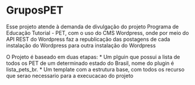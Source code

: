 
# GruposPET
Esse projeto atende à demanda de divulgação do projeto Programa de Educação Tutorial - PET, com o uso do CMS Wordpress, onde por meio do API REST do Wordpress faz a republicação das postagens de cada instalação do Wordpress para outra instalação do Wordpress

O  Projeto é baseado em duas etapas:
    * Um plguin que possui a lista de todos os PET de um determinado estado do Brasil, nome do plugin é lista_pets_br.
    * Um template com a estrutura base, com todos os recurso que serao necessario para a execucacao do projeto

